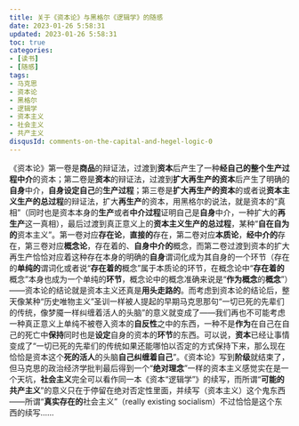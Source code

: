 ```yaml
---
title: 关于《资本论》与黑格尔《逻辑学》的随感
date: 2023-01-26 5:58:31
updated: 2023-01-26 5:58:31
toc: true
categories:
- [读书]
- [随感]
tags: 
- 马克思
- 资本论
- 黑格尔
- 逻辑学
- 资本主义
- 社会主义
- 共产主义
disqusId: comments-on-the-capital-and-hegel-logic-0
---
```


《资本论》第一卷是**商品**的辩证法，过渡到**资本**后产生了一种**经自己的整个生产过程中介**的资本；第二卷是**资本**的辩证法，过渡到**扩大再生产的资本**后产生了明确的**自身**中介，**自身设定自己**的**生产过程**；第三卷是**扩大再生产的资本**的或者说**资本主义生产的总过程**的辩证法，扩大**再生产**的资本，用黑格尔的说法，就是资本的“真相”（同时也是资本本身的**生产**或者**中介过程**证明自己是**自身**中介，一种扩大的**再生产**这一真相），最后过渡到真正意义上的**资本主义生产的总过程**，某种“**自在自为的**资本主义”。第一卷对应**存在论**，**直接的**存在，第二卷对应**本质论**，**经中介的**存在，第三卷对应**概念论**，存在着的、**自身中介的**概念，而第二卷过渡到资本的扩大再生产恰恰对应着这种存在本身的明确的**自身**谓词化成为其自身的一个环节（存在的**单纯的**谓词化或者说“**存在着的**概念”属于本质论的环节，在概念论中“**存在着的**概念”本身也成为一个单纯的**环节**，概念论中的概念准确来说是“**作为概念**的**概念**”）——资本论的结论就是资本主义还真是**用头走路的**。而考虑到资本论的结论后，整天像某种“历史唯物主义”圣训一样被人提起的早期马克思那句“一切已死的先辈们的传统，像梦魇一样纠缠着活人的头脑”的意义就变成了——我们再也不可能考虑一种真正意义上单纯不被卷入资本的**自反性**之中的东西，一种不是**作为**在自己在自己的死亡中**保持**同时也是**设定**自身的资本的**环节**的东西。可以说，**资本**已经让事情变成了“一切已死的先辈们的传统如果还能哪怕以否定的方式保持下来，那么现在恰恰是资本这个**死的活人**的头脑**自己纠缠着自己**”。《资本论》写到**阶级**就结束了，但马克思的政治经济学批判最后得到一个“**绝对理念**”一样的资本主义感觉实在是一个天坑，**社会主义**完全可以看作同一本《资本“逻辑学”》的续写，而所谓“**可能的共产主义**”的意义只在于停留在绝对否定性里面，并续写（资本主义）这个鬼东西——所谓“**真实存在的**社会主义”（really existing socialism）不过恰恰是这个东西的续写……
